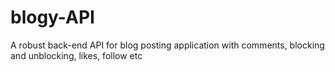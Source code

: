 # blogy-API
A robust back-end API for blog posting application with comments, blocking and unblocking, likes, follow etc
